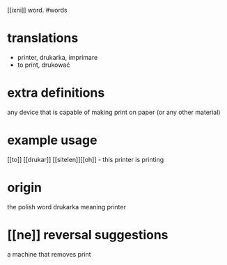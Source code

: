 [[ixni]] word.
#words
# translations
- printer, drukarka, imprimare
- to print, drukować
# extra definitions
any device that is capable of making print on paper (or any other material)
# example usage
[[to]] [[drukar]] [[sitelen]][[oh]] - this printer is printing
# origin
the polish word drukarka meaning printer
# [[ne]] reversal suggestions 
a machine that removes print